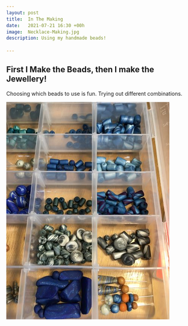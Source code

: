 ```yaml
---
layout: post
title:  In The Making
date:   2021-07-21 16:30 +00h
image:  Necklace-Making.jpg
description: Using my handmade beads!

---
```


## First I Make the Beads, then I make the Jewellery!

Choosing which beads to use is fun. Trying out different combinations.

![box of beads](/images/Box-of-Beads.JPG)
